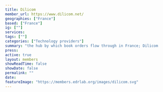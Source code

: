 ```yaml
---
title: Dilicom
member_url: https://www.dilicom.net/
geographies: ["France"]
based: ["France"]
ig: [""] 
services: 
tags: [""]
categories: ["Technology providers"]
summary: "the hub by which book orders flow through in France; Dilicom also manages the B2B exchanges related to the national ebook lending solution Prêt Numérique en Bibliothèque."
press:
active: true
layout: members
showReadTime: false
showDate: false
permalink: ""
date: 
featureImage: "https://members.edrlab.org/images/dilicom.svg"
---
```

